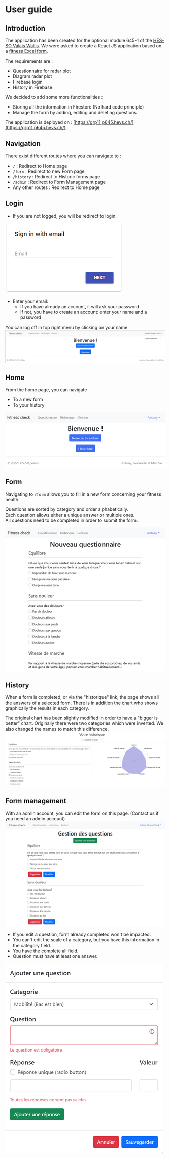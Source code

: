 # User guide
## Introduction
The application has been created for the optional module 645-1 of the [HES-SO Valais Wallis](http://www.hevs.ch/).
We were asked to create a React JS application based on a [fitness Excel form](attachments/Questions_fitnessCheck.xlsx).

The requirements are :
- Questionnaire for radar plot
- Diagram radar plot
- Firebase login
- History in Firebase

We decided to add some more functionalities :
- Storing all the information in Firestore (No hard code principle)
- Manage the form by adding, editing and deleting questions

The application is deployed on : [https://grp11.p645.hevs.ch/](https://grp11.p645.hevs.ch/)

## Navigation
There exist different routes where you can navigate to :
- `/` : Redirect to Home page
- `/form` : Redirect to new Form page
- `/history` : Redirect to Historic forms page
- `/admin` : Redirect to Form Management page
- Any other routes : Redirect to Home page

## Login
- If you are not logged, you will be redirect to login.

![img.png](attachments/img/login.png)
- Enter your email:
  - If you have already an account, it will ask your password
  - If not, you have to create an account: enter your name and a password

You can log off in top right menu by clicking on your name:
![img.png](attachments/img/logoff.png)

## Home
From the home page, you can navigate 
- To a new form
- To your history

![home page](attachments/img/home.png)

## Form
Navigating to `/form` allows you to fill in a new form concerning your fitness health.

Questions are sorted by category and order alphabetically.
<br>Each question allows either a unique answer or multiple ones.
<br>All questions need to be completed in order to submit the form.

![new form page](attachments/img/newForm.png)

## History
When a form is completed, or via the "historique" link, the page shows all the answers of a selected form.
There is in addition the chart who shows graphically the results in each category.

The original chart has been slightly modified in order to have a "bigger is better" chart.
Originally there were two categories which were inverted. We also changed the names to match this difference.
![](attachments/img/History.png)

## Form management
With an admin account, you can edit the form on this page. (Contact us if you need an admin account)
![img.png](attachments/img/admin.png)
- If you edit a question, form already completed won't be impacted.
- You can't edit the scale of a category, but you have this information in the category field.
- You have the complete all field.
- Question must have at least one answer.

![img.png](attachments/img/addquestion.png)